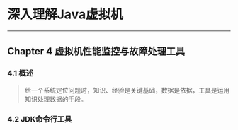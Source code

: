 # 深入理解Java虚拟机 #

---

## Chapter 4 虚拟机性能监控与故障处理工具 ##

### 4.1 概述 ###

> 给一个系统定位问题时，知识、经验是关键基础，数据是依据，工具是运用知识处理数据的手段。

### 4.2 JDK命令行工具 ###
> 